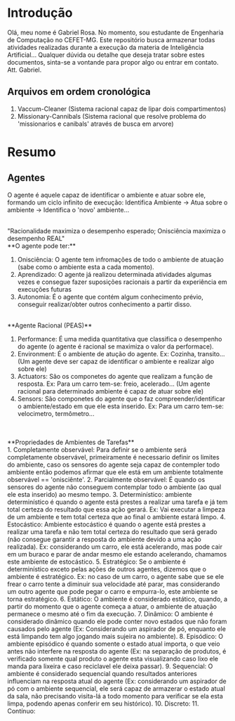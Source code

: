# Introdução
Olá, meu nome é Gabriel Rosa. No momento, sou estudante de Engenharia de Computação no CEFET-MG. Este repositório busca armazenar todas atividades realizadas durante a execução da materia de Inteligência Artificial... Qualquer dúvida ou detalhe que deseja tratar sobre estes documentos, sinta-se a vontande para propor algo ou entrar em contato. </br> Att. Gabriel.

## Arquivos em ordem cronológica 
1. Vaccum-Cleaner (Sistema racional capaz de lipar dois compartimentos)
2. Missionary-Cannibals (Sistema racional que resolve problema do 'missionarios e canibals' através de busca em arvore)

# Resumo
## Agentes
O agente é aquele capaz de identificar o ambiente e atuar sobre ele, formando um ciclo infinito de execução: Identifica Ambiente -> Atua sobre o ambiente -> Identifica o 'novo' ambiente...

<br> 
"Racionalidade maximiza o desempenho esperado; Onisciência maximiza o desempenho REAL" 
<br> **O agente pode ter:** <br>

1. Onisciência: O agente tem infromações de todo o ambiente de atuação (sabe como o ambiente esta a cada momento).
2. Aprendizado: O agente já realizou determinada atividades algumas vezes e consegue fazer suposições racionais a partir da experiência em execuções futuras
3. Autonomia: É o agente que contém algum conhecimento prévio, conseguir realizar/obter outros conhecimento a partir disso.

<br>
**Agente Racional (PEAS)** 

1. Performance: É uma medida quantitativa que classifica o desempenho do agente (o agente é racional se maximiza o valor da performace).
2. Environment: É o ambiente de atução do agente. Ex: Cozinha, transito... (Um agente deve ser capaz de identificar o ambiente e realizar algo sobre ele)
3. Actuators: São os componetes do agente que realizam a função de resposta. Ex: Para um carro tem-se: freio, acelerado... (Um agente racional para determinado ambiente é capaz de atuar sobre ele)
4. Sensors: São componetes do agente que o faz compreender/identificar o ambiente/estado em que ele esta inserido. Ex: Para um carro tem-se: velocimetro, termômetro...
<br>

<br>
**Propriedades de Ambientes de Tarefas** <br>
1. Completamente observável: Para definir se o ambiente será completamente observável, primeiramente é necessario definir os limites do ambiente, caso os sensores do agente seja capaz de contempler todo ambiente então podemos afirmar que ele está em um ambiente totalmente observável == 'onisciênte'.
2. Parcialmente observável: É quando os sensores do agente não conseguem contemplar todo o ambiente (ao qual ele esta inserido) ao mesmo tempo.
3. Determinístico: ambiente determinístico é quando o agente está prestes a realizar uma tarefa e já tem total certeza do resultado que essa ação gerará. Ex: Vai executar a limpeza de um ambiente e tem total certeza que ao final o ambiente estará limpo.
4. Estocástico: Ambiente estocástico é quando o agente está prestes a realizar uma tarefa e não tem total certeza do resultado que será gerado (não consegue garantir a resposta do ambiente devido a uma ação realizada). Ex: considerando um carro, ele está acelerando, mas pode cair em um buraco e parar de andar mesmo ele estando acelerando, chamamos este ambiente de estocástico.
5. Estratégico: Se o ambiente é determinístico exceto pelas ações de outros agentes, dizemos que o ambiente é estratégico. Ex: no caso de um carro, o agente sabe que se ele frear o carro tente a diminuir sua velocidade até parar, mas considerando um outro agente que pode pegar o carro e empurra-lo, este ambiente se torna estratégico.
6. Estático: O ambiente é considerado estático, quando, a partir do momento que o agente começa a atuar, o ambiente de atuação permanece o mesmo até o fim da execução.
7. Dinâmico: O ambiente é considerado dinâmico quando ele pode conter novo estados que não foram causados pelo agente (Ex: Considerando um aspirador de pó, enquanto ele está limpando tem algo jogando mais sujeira no ambiente).
8. Episódico: O ambiente episódico é quando somente o estado atual importa, o que veio antes não interfere na resposta do agente (Ex: na separação de produtos, é verificado somente qual produto o agente esta visualizando caso lixo ele manda para lixeira e caso reciclavel ele deixa passar).
9. Sequencial: O ambiente é considerado sequencial quando resultados anteriores influenciam na resposta atual do agente (Ex: considerando um aspirador de pó com o ambiente sequencial, ele será capaz de armazerar o estado atual da sala, não precisando visita-lá a todo momento para verificar se ela esta limpa, podendo apenas conferir em seu histórico).
10. Discreto:
11. Contínuo:
<br>


